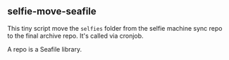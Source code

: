 ## selfie-move-seafile

This tiny script move the `selfies` folder from the selfie machine sync repo to the final archive repo.
It's called via cronjob.

A repo is a Seafile library.
